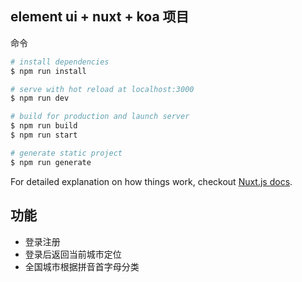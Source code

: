 ## element ui + nuxt + koa 项目


命令

```bash
# install dependencies
$ npm run install

# serve with hot reload at localhost:3000
$ npm run dev

# build for production and launch server
$ npm run build
$ npm run start

# generate static project
$ npm run generate
```

For detailed explanation on how things work, checkout [Nuxt.js docs](https://nuxtjs.org).


## 功能
 - 登录注册
 -  登录后返回当前城市定位 
 - 全国城市根据拼音首字母分类
